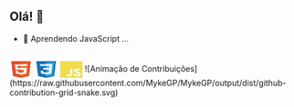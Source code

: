 ## Olá! 👋

<!-- - 🔭 Desenvolvedor Front - End -->
- 🌱 Aprendendo JavaScript ...

<div style="display: inline_block"><br>
  <img align="center" alt="Myke-HTML5" height="30" width="40" src="https://raw.githubusercontent.com/devicons/devicon/master/icons/html5/html5-original.svg">
  <img align="center" alt="Myke-CSS" height="30" width="40" src="https://raw.githubusercontent.com/devicons/devicon/master/icons/css3/css3-original.svg">
  <img align="center" alt="Myke-Js" height="30" width="40" src="https://raw.githubusercontent.com/devicons/devicon/master/icons/javascript/javascript-plain.svg">
  ![Animação de Contribuições](https://raw.githubusercontent.com/MykeGP/MykeGP/output/dist/github-contribution-grid-snake.svg)
</div>
